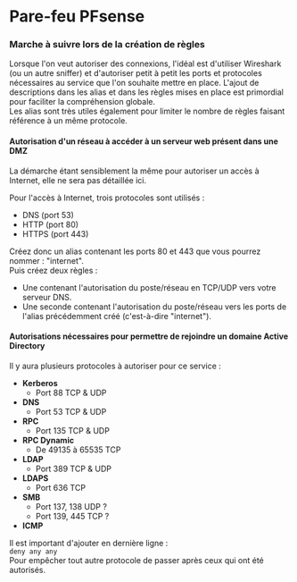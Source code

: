 # Pare-feu PFsense

### Marche à suivre lors de la création de règles

Lorsque l'on veut autoriser des connexions, l'idéal est d'utiliser Wireshark (ou un autre sniffer) et d'autoriser petit à petit les ports et protocoles nécessaires au service que l'on souhaite mettre en place. L'ajout de descriptions dans les alias et dans les règles mises en place est primordial pour faciliter la compréhension globale.  
Les alias sont très utiles également pour limiter le nombre de règles faisant référence à un même protocole.

#### Autorisation d'un réseau à accéder à un serveur web présent dans une DMZ

La démarche étant sensiblement la même pour autoriser un accès à Internet, elle ne sera pas détaillée ici.

Pour l'accès à Internet, trois protocoles sont utilisés :
- DNS (port 53)
- HTTP (port 80)
- HTTPS (port 443)

Créez donc un alias contenant les ports 80 et 443 que vous pourrez nommer : "internet".  
Puis créez deux règles :
- Une contenant l'autorisation du poste/réseau en TCP/UDP vers votre serveur DNS.
- Une seconde contenant l'autorisation du poste/réseau vers les ports de l'alias précédemment créé (c'est-à-dire "internet").

#### Autorisations nécessaires pour permettre de rejoindre un domaine Active Directory

Il y aura plusieurs protocoles à autoriser pour ce service :
- **Kerberos**
  - Port 88 TCP & UDP
- **DNS**
  - Port 53 TCP & UDP
- **RPC**
  - Port 135 TCP & UDP
- **RPC Dynamic**
  - De 49135 à 65535 TCP
- **LDAP**
  - Port 389 TCP & UDP
- **LDAPS**
  - Port 636 TCP
- **SMB**
  - Port 137, 138 UDP ?
  - Port 139, 445 TCP ?
- **ICMP**

Il est important d'ajouter en dernière ligne :  
`deny any any`  
Pour empêcher tout autre protocole de passer après ceux qui ont été autorisés.
